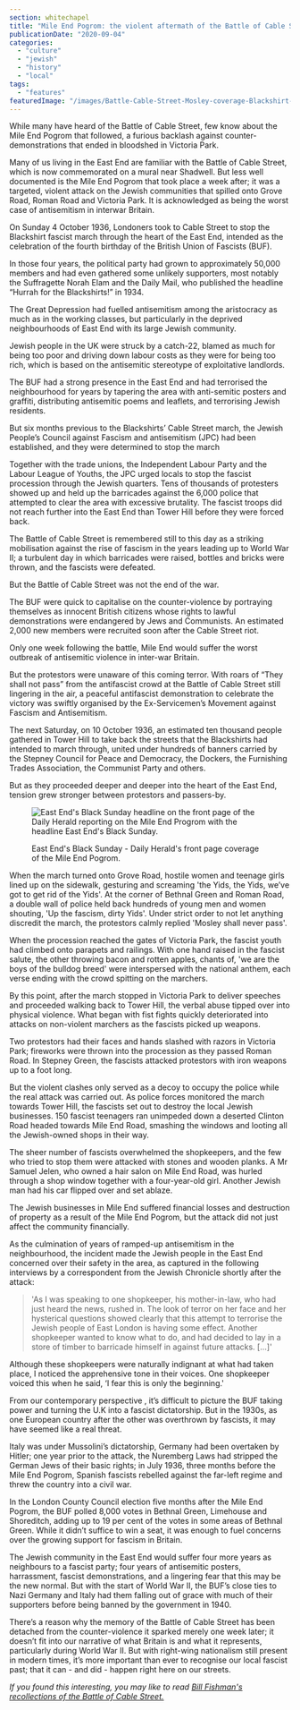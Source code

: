 ```yaml
---
section: whitechapel
title: "Mile End Pogrom: the violent aftermath of the Battle of Cable Street"
publicationDate: "2020-09-04"
categories: 
  - "culture"
  - "jewish"
  - "history"
  - "local"
tags: 
  - "features"
featuredImage: "/images/Battle-Cable-Street-Mosley-coverage-Blackshirt-patriotic-workers-paper.jpg"
---
```


While many have heard of the Battle of Cable Street, few know about the Mile End Pogrom that followed, a furious backlash against counter-demonstrations that ended in bloodshed in Victoria Park.

Many of us living in the East End are familiar with the Battle of Cable Street, which is now commemorated on a mural near Shadwell. But less well documented is the Mile End Pogrom that took place a week after; it was a targeted, violent attack on the Jewish communities that spilled onto Grove Road, Roman Road and Victoria Park. It is acknowledged as being the worst case of antisemitism in interwar Britain. 

On Sunday 4 October 1936, Londoners took to Cable Street to stop the Blackshirt fascist march through the heart of the East End, intended as the celebration of the fourth birthday of the British Union of Fascists (BUF). 

In those four years, the political party had grown to approximately 50,000 members and had even gathered some unlikely supporters, most notably the Suffragette Norah Elam and the Daily Mail, who published the headline “Hurrah for the Blackshirts!” in 1934.

The Great Depression had fuelled antisemitism among the aristocracy as much as in the working classes, but particularly in the deprived neighbourhoods of East End with its large Jewish community. 

Jewish people in the UK were struck by a catch-22, blamed as much for being too poor and driving down labour costs as they were for being too rich, which is based on the antisemitic stereotype of exploitative landlords.

The BUF had a strong presence in the East End and had terrorised the neighbourhood for years by tapering the area with anti-semitic posters and graffiti, distributing antisemitic poems and leaflets, and terrorising Jewish residents. 

But six months previous to the Blackshirts’ Cable Street march, the Jewish People’s Council against Fascism and antisemitism (JPC) had been established, and they were determined to stop the march

Together with the trade unions, the Independent Labour Party and the Labour League of Youths, the JPC urged locals to stop the fascist procession through the Jewish quarters. Tens of thousands of protesters showed up and held up the barricades against the 6,000 police that attempted to clear the area with excessive brutality. The fascist troops did not reach further into the East End than Tower Hill before they were forced back.

The Battle of Cable Street is remembered still to this day as a striking mobilisation against the rise of fascism in the years leading up to World War II; a turbulent day in which barricades were raised, bottles and bricks were thrown, and the fascists were defeated.

But the Battle of Cable Street was not the end of the war. 

The BUF were quick to capitalise on the counter-violence by portraying themselves as innocent British citizens whose rights to lawful demonstrations were endangered by Jews and Communists. An estimated 2,000 new members were recruited soon after the Cable Street riot.

Only one week following the battle, Mile End would suffer the worst outbreak of antisemitic violence in inter-war Britain.

But the protestors were unaware of this coming terror. With roars of “They shall not pass” from the antifascist crowd at the Battle of Cable Street still lingering in the air, a peaceful antifascist demonstration to celebrate the victory was swiftly organised by the Ex-Servicemen’s Movement against Fascism and Antisemitism.

The next Saturday, on 10 October 1936, an estimated ten thousand people gathered in Tower Hill to take back the streets that the Blackshirts had intended to march through, united under hundreds of banners carried by the Stepney Council for Peace and Democracy, the Dockers, the Furnishing Trades Association, the Communist Party and others.

But as they proceeded deeper and deeper into the heart of the East End, tension grew stronger between protestors and passers-by.

<figure>

![East End's Black Sunday headline on the front page of the Daily Herald reporting on the Mile End Progrom with the headline East End's Black Sunday.](/images/mile-end-pogrom-east-ends-black-sunday-daily-herald-front-page-1024x1213.jpg)

<figcaption>

East End's Black Sunday - Daily Herald's front page coverage of the Mile End Pogrom.

</figcaption>

</figure>

When the march turned onto Grove Road, hostile women and teenage girls lined up on the sidewalk, gesturing and screaming 'the Yids, the Yids, we’ve got to get rid of the Yids'. At the corner of Bethnal Green and Roman Road, a double wall of police held back hundreds of young men and women shouting, 'Up the fascism, dirty Yids'. Under strict order to not let anything discredit the march, the protestors calmly replied 'Mosley shall never pass'.

When the procession reached the gates of Victoria Park, the fascist youth had climbed onto parapets and railings. With one hand raised in the fascist salute, the other throwing bacon and rotten apples, chants of, 'we are the boys of the bulldog breed' were interspersed with the national anthem, each verse ending with the crowd spitting on the marchers.

By this point, after the march stopped in Victoria Park to deliver speeches and proceeded walking back to Tower Hill, the verbal abuse tipped over into physical violence. What began with fist fights quickly deteriorated into attacks on non-violent marchers as the fascists picked up weapons.

Two protestors had their faces and hands slashed with razors in Victoria Park; fireworks were thrown into the procession as they passed Roman Road. In Stepney Green, the fascists attacked protestors with iron weapons up to a foot long.

But the violent clashes only served as a decoy to occupy the police while the real attack was carried out. As police forces monitored the march towards Tower Hill, the fascists set out to destroy the local Jewish businesses. 150 fascist teenagers ran unimpeded down a deserted Clinton Road headed towards Mile End Road, smashing the windows and looting all the Jewish-owned shops in their way. 

The sheer number of fascists overwhelmed the shopkeepers, and the few who tried to stop them were attacked with stones and wooden planks. A Mr Samuel Jelen, who owned a hair salon on Mile End Road, was hurled through a shop window together with a four-year-old girl. Another Jewish man had his car flipped over and set ablaze.

The Jewish businesses in Mile End suffered financial losses and destruction of property as a result of the Mile End Pogrom, but the attack did not just affect the community financially.

As the culmination of years of ramped-up antisemitism in the neighbourhood, the incident made the Jewish people in the East End concerned over their safety in the area, as captured in the following interviews by a correspondent from the Jewish Chronicle shortly after the attack:

> 'As I was speaking to one shopkeeper, his mother-in-law, who had just heard the news, rushed in. The look of terror on her face and her hysterical questions showed clearly that this attempt to terrorise the Jewish people of East London is having some effect. Another shopkeeper wanted to know what to do, and had decided to lay in a store of timber to barricade himself in against future attacks. \[...\]'

Although these shopkeepers were naturally indignant at what had taken place, I noticed the apprehensive tone in their voices. One shopkeeper voiced this when he said, ‘I fear this is only the beginning.'

From our contemporary perspective , it’s difficult to picture the BUF taking power and turning the U.K into a fascist dictatorship. But in the 1930s, as one European country after the other was overthrown by fascists, it may have seemed like a real threat.

Italy was under Mussolini’s dictatorship, Germany had been overtaken by Hitler; one year prior to the attack, the Nuremberg Laws had stripped the German Jews of their basic rights; in July 1936, three months before the Mile End Pogrom, Spanish fascists rebelled against the far-left regime and threw the country into a civil war.

In the London County Council election five months after the Mile End Pogrom, the BUF polled 8,000 votes in Bethnal Green, Limehouse and Shoreditch, adding up to 19 per cent of the votes in some areas of Bethnal Green. While it didn’t suffice to win a seat, it was enough to fuel concerns over the growing support for fascism in Britain.

The Jewish community in the East End would suffer four more years as neighbours to a fascist party; four years of antisemitic posters, harrassment, fascist demonstrations, and a lingering fear that this may be the new normal. But with the start of World War II, the BUF’s close ties to Nazi Germany and Italy had them falling out of grace with much of their supporters before being banned by the government in 1940.

There’s a reason why the memory of the Battle of Cable Street has been detached from the counter-violence it sparked merely one week later; it doesn’t fit into our narrative of what Britain is and what it represents, particularly during World War II. But with right-wing nationalism still present in modern times, it’s more important than ever to recognise our local fascist past; that it can - and did - happen right here on our streets.

_If you found this interesting, you may like to read [Bill Fishman's recollections of the Battle of Cable Street.](https://whitechapellondon.co.uk/battle-of-cable-street-bill-fishman-recollections/)_
